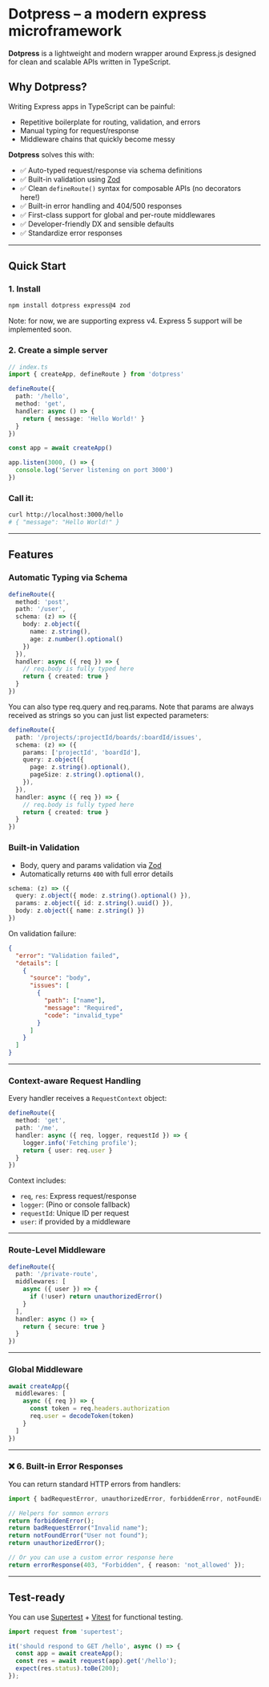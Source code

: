 # Dotpress – a modern express microframework

**Dotpress** is a lightweight and modern wrapper around Express.js designed for clean and scalable APIs written in TypeScript.

## Why Dotpress?

Writing Express apps in TypeScript can be painful:
- Repetitive boilerplate for routing, validation, and errors
- Manual typing for request/response
- Middleware chains that quickly become messy

**Dotpress** solves this with:
- ✅ Auto-typed request/response via schema definitions
- ✅ Built-in validation using [Zod](https://github.com/colinhacks/zod)
- ✅ Clean `defineRoute()` syntax for composable APIs (no decorators here!)
- ✅ Built-in error handling and 404/500 responses
- ✅ First-class support for global and per-route middlewares
- ✅ Developer-friendly DX and sensible defaults
- ✅ Standardize error responses

---

## Quick Start

### 1. Install

```bash
npm install dotpress express@4 zod
```

Note: for now, we are supporting express v4. Express 5 support will be implemented soon.

### 2. Create a simple server

```ts
// index.ts
import { createApp, defineRoute } from 'dotpress'

defineRoute({
  path: '/hello',
  method: 'get',
  handler: async () => {
    return { message: 'Hello World!' }
  }
})

const app = await createApp()

app.listen(3000, () => {
  console.log('Server listening on port 3000')
})
```

### Call it:

```bash
curl http://localhost:3000/hello
# { "message": "Hello World!" }
```

---

## Features

### Automatic Typing via Schema

```ts
defineRoute({
  method: 'post',
  path: '/user',
  schema: (z) => ({
    body: z.object({
      name: z.string(),
      age: z.number().optional()
    })
  }),
  handler: async ({ req }) => {
    // req.body is fully typed here
    return { created: true }
  }
})
```

You can also type req.query and req.params. Note that params are always received as strings so you can just list expected parameters:

```ts
defineRoute({
  path: '/projects/:projectId/boards/:boardId/issues',
  schema: (z) => ({
    params: ['projectId', 'boardId'],
    query: z.object({
      page: z.string().optional(),
      pageSize: z.string().optional(),
    }),
  }),
  handler: async ({ req }) => {
    // req.body is fully typed here
    return { created: true }
  }
})
```


### Built-in Validation

- Body, query and params validation via [Zod](https://zod.dev)
- Automatically returns `400` with full error details

```ts
schema: (z) => ({
  query: z.object({ mode: z.string().optional() }),
  params: z.object({ id: z.string().uuid() }),
  body: z.object({ name: z.string() })
})
```

On validation failure:

```json
{
  "error": "Validation failed",
  "details": [
    {
      "source": "body",
      "issues": [
        {
          "path": ["name"],
          "message": "Required",
          "code": "invalid_type"
        }
      ]
    }
  ]
}
```

---

### Context-aware Request Handling

Every handler receives a `RequestContext` object:

```ts
defineRoute({
  method: 'get',
  path: '/me',
  handler: async ({ req, logger, requestId }) => {
    logger.info('Fetching profile');
    return { user: req.user }
  }
})
```

Context includes:
- `req`, `res`: Express request/response
- `logger`: (Pino or console fallback)
- `requestId`: Unique ID per request
- `user`: if provided by a middleware

---

### Route-Level Middleware

```ts
defineRoute({
  path: '/private-route',
  middlewares: [
    async ({ user }) => {
      if (!user) return unauthorizedError()
    }
  ],
  handler: async () => {
    return { secure: true }
  }
})
```

---

### Global Middleware

```ts
await createApp({
  middlewares: [
    async ({ req }) => {
      const token = req.headers.authorization
      req.user = decodeToken(token)
    }
  ]
})
```

---

### ❌ 6. Built-in Error Responses

You can return standard HTTP errors from handlers:

```ts
import { badRequestError, unauthorizedError, forbiddenError, notFoundError } from 'dotpress'

// Helpers for sommon errors
return forbiddenError();
return badRequestError("Invalid name");
return notFoundError("User not found");
return unauthorizedError();

// Or you can use a custom error response here
return errorResponse(403, "Forbidden", { reason: 'not_allowed' });
```

---

## Test-ready

You can use [Supertest](https://github.com/visionmedia/supertest) + [Vitest](https://vitest.dev) for functional testing.

```ts
import request from 'supertest';

it('should respond to GET /hello', async () => {
  const app = await createApp();
  const res = await request(app).get('/hello');
  expect(res.status).toBe(200);
});
```
